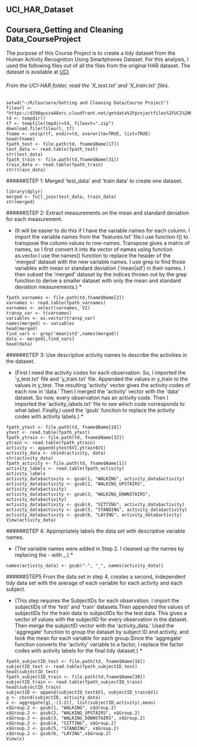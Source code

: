 ## UCI_HAR_Dataset
## Coursera_Getting and Cleaning Data_CourseProject
The purpose of this Course Project is to create a tidy dataset from the Human Activity Recognition Using Smartphones Dataset. For this analysis, I used the following files out of all the files from the original HAR dataset. 
The dataset is available at [UCI](https://archive.ics.uci.edu/ml/datasets/Human+Activity+Recognition+Using+Smartphones)

###### From the UCI-HAR folder, read the 'X_test.txt' and 'X_train.txt' files. 
```
setwd("~/R/Coursera/Getting and Cleaning Data/Course Project")
fileurl <- "https://d396qusza40orc.cloudfront.net/getdata%2Fprojectfiles%2FUCI%20HAR%20Dataset.zip"
td <- tempdir()
tf <- tempfile(tmpdir=td, fileext=".zip") 
download.file(fileurl, tf)
fname <- unzip(tf, exdir=td, overwrite=TRUE, list=TRUE)
head(fname)
fpath_test <- file.path(td, fname$Name[17])
test_data <- read.table(fpath_test)
str(test_data)
fpath_train <- file.path(td,fname$Name[31])
train_data <- read.table(fpath_train)
str(train_data)
```
######STEP 1: Merged 'test_data' and 'train data' to create one dataset.
```
library(dplyr)
merged <- full_join(test_data, train_data)
str(merged)
```
######STEP 2: Extract measurements on the mean and standard deviation for each measurement. 
* (It will be easier to do this if I have the variable names for each column. I import the variable names from the 'features.txt' file.I use function t() to transpose the column values to row-names. Transpose gives a matrix of names, so I first convert it into #a vector of names using function as.vector.I use the names() function to replace the header of the 'merged' dataset with the new variable names. I use grep to find those variables with mean or standard deviation ('mean|sd') in their names.  I then subset the 'merged' dataset by the indices thrown out by the grep function to derive a smaller dataset with only the mean and standard deviation measurements.) *
```
fpath_varnames <- file.path(td,fname$Name[2])
varnames <- read.table(fpath_varnames)
varnames <- select(varnames, V2)
transp_var <- t(varnames)
variables <- as.vector(transp_var)
names(merged) <- variables
head(merged)
find_vars <- grep('mean|std',names(merged))
data <- merged[,find_vars]
head(data)
```
######STEP 3: Use descriptive activity names to describe the activities in the dataset.
* (First I need the activity codes for each observation. So, I imported the 'y_test.txt' file and 'y_train.txt' file. Appended the values in y_train to the values in y_test. The resulting 'activity' vector gives the activity codes of each row in 'data.' Then I merged the 'activity' vector with the 'data' dataset. So now, every observation has an activity code. Then I imported the 'activity_labels.txt' file to see which code corresponds to what label. Finally,I used the 'gsub' function to replace the activity codes with activity labels.) * 
 ```
fpath_ytest <- file.path(td, fname$Name[18])
ytest <- read.table(fpath_ytest)
fpath_ytrain <- file.path(td, fname$Name[32])
ytrain <- read.table(fpath_ytrain)
activity <- append(ytest$V1,ytrain$V1)
activity_data <- cbind(activity, data)
str(activity_data)
fpath_activity <- file.path(td, fname$Name[1])
activity_labels <- read.table(fpath_activity)
activity_labels
activity_data$activity <- gsub(1, "WALKING", activity_data$activity)
activity_data$activity <- gsub(2, "WALKING_UPSTAIRS", activity_data$activity)
activity_data$activity <- gsub(3, "WALKING_DOWNSTAIRS", activity_data$activity)
activity_data$activity <- gsub(4, "SITTING", activity_data$activity)
activity_data$activity <- gsub(5, "STANDING", activity_data$activity)
activity_data$activity <- gsub(6, "LAYING", activity_data$activity)
View(activity_data)
```
######STEP 4: Appropriately labels the data set with descriptive variable names.
* (The variable names were added in Step 2. I cleaned up the names by replacing the - with _.) *
```
names(activity_data) <- gsub("-", "_", names(activity_data))
```

######STEP5 From the data set in step 4, creates a second, independent tidy data set with the average of each variable for each activity and each subject.
* (This step requires the SubjectIDs for each observation. I import the subjectIDs of the 'test' and 'train' datasets.Then appended the values of subjectIDs for the train data to subjectIDs for the test data. This gives a vector of values with the subjectID for every observation in the dataset. Then merge the subjectID vector with the 'activity_data.' Used the 'aggregate' function to group the dataset by subject ID and activity, and took the mean for each variable for each group.Since the 'aggregate' function converts the 'activity' variable to a factor, I replace the factor codes with activity labels for the final tidy dataset.) *
```
fpath_subjectID_test <- file.path(td, fname$Name[16])
subjectID_test <- read.table(fpath_subjectID_test)
head(subjectID_test)
fpath_subjectID_train <- file.path(td,fname$Name[30])
subjectID_train <- read.table(fpath_subjectID_train)
head(subjectID_train)
subjectID <- append(subjectID_test$V1, subjectID_train$V1)
g <- cbind(subjectID, activity_data)
x <- aggregate(g[,-(1:2)], list(subjectID,activity),mean)
x$Group.2 <- gsub(1, "WALKING", x$Group.2)
x$Group.2 <- gsub(2, "WALKING_UPSTAIRS", x$Group.2)
x$Group.2 <- gsub(3, "WALKING_DOWNSTAIRS", x$Group.2)
x$Group.2 <- gsub(4, "SITTING", x$Group.2)
x$Group.2 <- gsub(5, "STANDING", x$Group.2)
x$Group.2 <- gsub(6, "LAYING",x$Group.2)
View(x)
```








